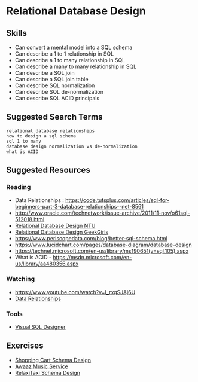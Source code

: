 # Relational Database Design

## Skills

- Can convert a mental model into a SQL schema
- Can describe a 1 to 1 relationship in SQL
- Can describe a 1 to many relationship in SQL
- Can describe a many to many relationship in SQL
- Can describe a SQL join
- Can describe a SQL join table
- Can describe SQL normalization
- Can describe SQL de-normalization
- Can describe SQL ACID principals

## Suggested Search Terms
```
relational database relationships
how to design a sql schema
sql 1 to many
database design normalization vs de-normalization
what is ACID
```


## Suggested Resources

### Reading

- Data Relationships : https://code.tutsplus.com/articles/sql-for-beginners-part-3-database-relationships--net-8561
- http://www.oracle.com/technetwork/issue-archive/2011/11-nov/o61sql-512018.html
- [Relational Database Design NTU](https://www.ntu.edu.sg/home/ehchua/programming/sql/Relational_Database_Design.html)
- [Relational Database Design GeekGirls](http://www.geekgirls.com/2011/09/databases-from-scratch-iii-relational-design-process/)
- https://www.periscopedata.com/blog/better-sql-schema.html
- https://www.lucidchart.com/pages/database-diagram/database-design
- https://technet.microsoft.com/en-us/library/ms190651(v=sql.105).aspx
- What is ACID - https://msdn.microsoft.com/en-us/library/aa480356.aspx

### Watching

- https://www.youtube.com/watch?v=I_rxqSJAj6U
- [Data Relationships](https://www.youtube.com/watch?v=ByqeSP9Y2UM)

### Tools
- [Visual SQL Designer](http://ondras.zarovi.cz/sql/demo/)

## Exercises

- [Shopping Cart Schema Design](./exercises/Shopping-Cart-Schema-Design.md)
- [Awaaz Music Service](./exercises/Awaaz-Music-Service.md)
- [RelaxiTaxi Schema Design](./exercises/RelaxiTaxi-Schema-Design.md)
